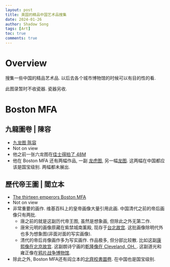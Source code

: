 ```yaml
---
layout: post
title: 美国的精品中国艺术品搜集
date: 2024-01-26
author: Shadow Song
tags: [Art]
toc: true
comments: true
---
```


# Overview

搜集一些中国的精品艺术品. 以后去各个城市博物馆的时候可以有目的性的看. 

此图录暂时不收瓷器. 瓷器另收. 

# Boston MFA

## 九龍圖卷 | 陳容

- [九龙图 陈容](https://collections.mfa.org/objects/28526)
- Not on view
- 他之前一张六龙图在[佳士得拍了 48M](https://www.christies.com/en/lot/lot-6061275)
- 他在 Boston MFA 还有两幅作品, 一副 [龙虎图](https://collections.mfa.org/objects/10492/dragon-and-tiger?ctx=3a0a6f52-7f8b-4a71-b7b6-6396746ecf21&idx=0), 另一幅[龙图](https://collections.mfa.org/objects/28220/dragons?ctx=3a0a6f52-7f8b-4a71-b7b6-6396746ecf21&idx=1). 这两幅在中国都应该是国宝级别. 两幅都未展出. 

## 歷代帝王圖 | 閻立本

- [The thirteen emperors Boston MFA](https://collections.mfa.org/objects/29071/the-thirteen-emperors?ctx=c4eaefc0-aad6-4020-b1fc-5ac2b4b881b9&idx=1)
- Not on view
- 非常重要的画作. 维基百科上的皇帝画像大量引用此画. 中国清代之前的帝后画像只有两批. 
	- 唐之前的就是这副历代帝王图, 虽然是想象画, 但除此之外无第二作. 
	- 唐宋元明的画像原藏在紫禁城南薰殿, 现存于[台北故宫](https://theme.npm.edu.tw/exh110/FacetsofAuthority/ch/page-6.html).  这批画像除明代外也多为想象图(非面对面的写实画像). 
	- 清代的帝后肖像画作多为写实画作. 作品极多, 但分部比较散. 比如这副[康熙像在北京故宫](https://www.dpm.org.cn/court/lineage/226256.html?hl=%E5%BA%B7%E7%86%99%E7%94%BB%E5%83%8F). 这副朗诗宁画的[乾隆像在 Cleveland, OH. ](https://www.clevelandart.org/art/1969.31). 这副道光和雍正像在[鸦片战争博物馆](https://artsandculture.google.com/partner/opium-war-museum). 
- 除此之外, Boston MFA还有阎立本的[北齊校書圖卷](https://collections.mfa.org/objects/29063/northern-qi-scholars-collating-classic-texts?ctx=c4eaefc0-aad6-4020-b1fc-5ac2b4b881b9&idx=0). 在中国也是国宝级别. 